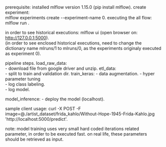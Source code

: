 prerequisite: installed mlflow  version 1.15.0 (pip install mlflow). 
create experiment:   
             mlflow experiments create --experiment-name 0. 
executing the all flow:   
            mlflow run .

   
in order to see historical executions: 
           mlflow ui (open browser on: http://127.0.0.1:5000).  
	   (in order to see enclosed historical executions, need to change the dictionary name mlruns/1 to mlruns/0, as the experiments originaly executed as experiment 0).  

pipeline steps. 
load_raw_data:   
         - download file from google driver and unzip. 
etl_data:   
         - split to train and validation dir. 
train_keras: 
		- data augmentation. 
		- hyper parameter tuning   
		- log class labeling.  
		- log model. 
		
model_inference: 
		- deploy the model (localhost). 
		
sample client usage: curl -X POST -F image=@./artist_dataset/frida_kahlo/Without-Hope-1945-Frida-Kahlo.jpg 'http://localhost:5000/predict'. 

		
note: model training uses very small hard coded iterations related parameter, in order to be executed fast.
on real life, these parameters should be retrieved as input.  



